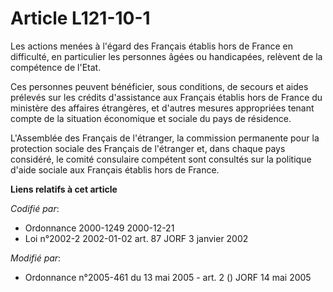 # Article L121-10-1

Les actions menées à l'égard des Français établis hors de France en difficulté, en particulier les personnes âgées ou
handicapées, relèvent de la compétence de l'Etat.

Ces personnes peuvent bénéficier, sous conditions, de secours et aides prélevés sur les crédits d'assistance aux Français
établis hors de France du ministère des affaires étrangères, et d'autres mesures appropriées tenant compte de la situation
économique et sociale du pays de résidence.

L'Assemblée des Français de l'étranger, la commission permanente pour la protection sociale des Français de l'étranger et,
dans chaque pays considéré, le comité consulaire compétent sont consultés sur la politique d'aide sociale aux Français
établis hors de France.

**Liens relatifs à cet article**

_Codifié par_:

  - Ordonnance 2000-1249 2000-12-21
  - Loi n°2002-2 2002-01-02 art. 87 JORF 3 janvier 2002

_Modifié par_:

  - Ordonnance n°2005-461 du 13 mai 2005 - art. 2 () JORF 14 mai 2005
